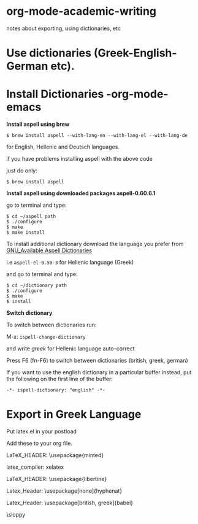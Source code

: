 # org-mode-academic-writing
notes about exporting, using dictionaries, etc

# Use dictionaries (Greek-English-German etc).

# Install Dictionaries -org-mode-emacs

**Install aspell using brew**

    $ brew install aspell --with-lang-en --with-lang-el --with-lang-de

for English, Hellenic and Deutsch languages.

if you have problems installing aspell with the above code

just do only:

    $ brew install aspell

**Install aspell using downloaded packages aspell-0.60.6.1**

go to terminal and type:

    $ cd ~/aspell path
    $ ./configure
    $ make
    $ make install

To install additional dictionary download the language you prefer from  [GNU\_Available Aspell Dictionaries](ftp://ftp.gnu.org/gnu/aspell/dict/0index.html)

i.e `aspell-el-0.50-3` for Hellenic language (Greek)

and go to terminal and type:

    $ cd ~/dictionary path
    $ ./configure
    $ make
    $ install

**Switch dictionary**

To switch between dictionaries run:

M-x: `ispell-change-dictionary`

and write *greek* for Hellenic language auto-correct

Press F6 (fn-F6) to switch between dictionaries (british, greek, german)

If you want to use the english dictionary in a particular buffer instead,
put the following on the first line of the buffer:

`-*- ispell-dictionary: "english" -*-`

# Export in Greek Language

Put latex.el in your postload

Add these to your org file.

LaTeX_HEADER: \usepackage{minted}

latex_compiler: xelatex

LaTeX_HEADER: \usepackage{libertine}

Latex_Header: \usepackage[none]{hyphenat}

Latex_Header: \usepackage[british, greek]{babel}

\sloppy

